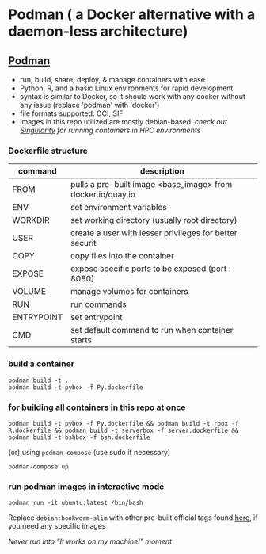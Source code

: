 # Podman ( a Docker alternative with a daemon-less architecture)

## [Podman](https://docs.podman.io/en/latest/)  
- run, build, share, deploy, & manage containers with ease     
- Python, R, and a basic Linux environments for rapid development     
- syntax is similar to Docker, so it should work with any docker without any issue (replace 'podman' with 'docker') 
- file formats supported: OCI, SIF
- images in this repo utilized are mostly debian-based.
*check out [Singularity](https://docs.sylabs.io/guides/4.2/user-guide/) for running containers in HPC environments*
   
### Dockerfile structure
| command    | description                                                 |
| ---------- | ----------------------------------------------------------- |
| FROM       | pulls a pre-built image <base_image> from docker.io/quay.io |
| ENV        | set environment variables                                   |
| WORKDIR    | set working directory (usually root directory)              |
| USER       | create a user with lesser privileges for better securit     |
| COPY       | copy files into the container                               |
| EXPOSE     | expose specific ports to be exposed (port : 8080)           |
| VOLUME     | manage volumes for containers                               |
| RUN        | run commands                                                |
| ENTRYPOINT | set entrypoint                                              |
| CMD        | set default command to run when container starts            |

### build a container
```shell     
podman build -t .      
podman build -t pybox -f Py.dockerfile  
```  

### for building all containers in this repo at once
```shell    
podman build -t pybox -f Py.dockerfile && podman build -t rbox -f R.dockerfile && podman build -t serverbox -f server.dockerfile && podman build -t bshbox -f bsh.dockerfile     
```
(or) using `podman-compose` (use sudo if necessary)
```shell
podman-compose up
```

### run podman images in interactive mode
```shell  
podman run -it ubuntu:latest /bin/bash 
```  
Replace `debian:bookworm-slim` with other pre-built official tags found [here](https://hub.docker.com/search?badges=official), if you need any specific images 
  
*Never run into "It works on my machine!" moment*
